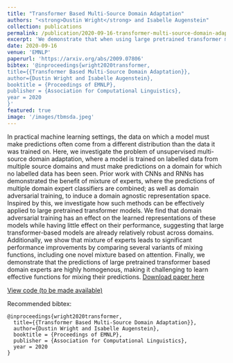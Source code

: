 ```yaml
---
title: "Transformer Based Multi-Source Domain Adaptation"
authors: "<strong>Dustin Wright</strong> and Isabelle Augenstein"
collection: publications
permalink: /publication/2020-09-16-transformer-multi-source-domain-adaptation
excerpt: 'We demonstrate that when using large pretrained transformer models, mixture of experts methods can lead to significant gains in domain adaptation settings while domain adversarial training does not. We provide evidence that such models are relatively robust across domains, making homogenous predictions despite being fine-tuned on different domains.'
date: 2020-09-16
venue: 'EMNLP'
paperurl: 'https://arxiv.org/abs/2009.07806'
bibtex: '@inproceedings{wright2020transformer,
title={{Transformer Based Multi-Source Domain Adaptation}},
author={Dustin Wright and Isabelle Augenstein},
booktitle = {Proceedings of EMNLP},
publisher = {Association for Computational Linguistics},
year = 2020
}'
featured: true
image: '/images/tbmsda.jpeg'
---
```

In practical machine learning settings, the data on which a model must make predictions often come from a different distribution than the data it was trained on. Here, we investigate the problem of unsupervised multi-source domain adaptation, where a model is trained on labelled data from multiple source domains and must make predictions on a domain for which no labelled data has been seen. Prior work with CNNs and RNNs has demonstrated the benefit of mixture of experts, where the predictions of multiple domain expert classifiers are combined; as well as domain adversarial training, to induce a domain agnostic representation space. Inspired by this, we investigate how such methods can be effectively applied to large pretrained transformer models. We find that domain adversarial training has an effect on the learned representations of these models while having little effect on their performance, suggesting that large transformer-based models are already relatively robust across domains. Additionally, we show that mixture of experts leads to significant performance improvements by comparing several variants of mixing functions, including one novel mixture based on attention. Finally, we demonstrate that the predictions of large pretrained transformer based domain experts are highly homogenous, making it challenging to learn effective functions for mixing their predictions.
[Download paper here](https://arxiv.org/abs/2009.07806)

[View code (to be made available)](https://github.com/copenlu/xformer-multi-source-domain-adaptation)

Recommended bibtex: 

```
@inproceedings{wright2020transformer,
  title={{Transformer Based Multi-Source Domain Adaptation}},
  author={Dustin Wright and Isabelle Augenstein},
  booktitle = {Proceedings of EMNLP},
  publisher = {Association for Computational Linguistics},
  year = 2020
}
```
